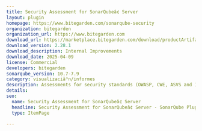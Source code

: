 ```yaml
---
title: Security Assessment for SonarQubeâ¢ Server
layout: plugin
homepage: https://www.bitegarden.com/sonarqube-security
organization: bitegarden
organization_url: https://www.bitegarden.com
download_url: https://marketplace.bitegarden.com/download/productArtifact?productName=bitegarden-sonarqube-security&productVersion=2.28.1&productFileExt=jar&customerEmail=sonarplugins@gmail.com&customerName=sonarqube&customerSurnames=marketplace&customerCompany=bitegarden
download_version: 2.28.1
download_description: Internal Improvements
download_date: 2025-04-09
license: Commercial
developers: bitegarden
sonarqube_version: 10.7-7.9
category: visualizaciã³n/informes
description: Assessments for security standards (OWASP, CWE, ASVS and ISO5055) including risk factor and security vulnerabilities and categories
details: 
seo:
  name: Security Assessment for SonarQubeâ¢ Server
  headline: Security Assessment for SonarQubeâ¢ Server - SonarQube Plugin
  type: ItemPage

---
```

